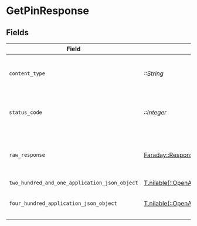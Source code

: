 # GetPinResponse


## Fields

| Field                                                                                                            | Type                                                                                                             | Required                                                                                                         | Description                                                                                                      |
| ---------------------------------------------------------------------------------------------------------------- | ---------------------------------------------------------------------------------------------------------------- | ---------------------------------------------------------------------------------------------------------------- | ---------------------------------------------------------------------------------------------------------------- |
| `content_type`                                                                                                   | *::String*                                                                                                       | :heavy_check_mark:                                                                                               | HTTP response content type for this operation                                                                    |
| `status_code`                                                                                                    | *::Integer*                                                                                                      | :heavy_check_mark:                                                                                               | HTTP response status code for this operation                                                                     |
| `raw_response`                                                                                                   | [Faraday::Response](https://www.rubydoc.info/gems/faraday/Faraday/Response)                                      | :heavy_check_mark:                                                                                               | Raw HTTP response; suitable for custom response parsing                                                          |
| `two_hundred_and_one_application_json_object`                                                                    | [T.nilable(::OpenApiSDK::Operations::GetPinResponseBody)](../../models/operations/getpinresponsebody.md)         | :heavy_minus_sign:                                                                                               | The Pin                                                                                                          |
| `four_hundred_application_json_object`                                                                           | [T.nilable(::OpenApiSDK::Operations::GetPinPlexResponseBody)](../../models/operations/getpinplexresponsebody.md) | :heavy_minus_sign:                                                                                               | X-Plex-Client-Identifier is missing                                                                              |